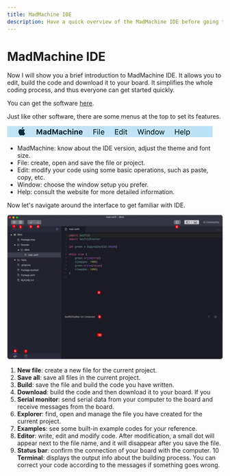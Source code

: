 ```yaml
---
title: MadMachine IDE
description: Have a quick overview of the MadMachine IDE before going to more details. It provides you an easy way to program your microcontroller board in Swift language.
---
```


# MadMachine IDE 

Now I will show you a brief introduction to MadMachine IDE. It allows you to edit, build the code and download it to your board. It simplifies the whole coding process, and thus everyone can get started quickly.

You can get the software [here](https://github.com/madmachineio/MadMachineIDE/releases).

Just like other software, there are some menus at the top to set its features.

![Menue bar](./img/menu.png)

- MadMachine: know about the IDE version, adjust the theme and font size.
- File: create, open and save the file or project.
- Edit: modify your code using some basic operations,  such as paste, copy, etc.
- Window: choose the window setup you prefer.
- Help: consult the website for more detailed information.


Now let's navigate around the interface to get familiar with IDE.

![IDE interface](./img/IDE.png)

1. **New file**: create a new file for the current project.
2. **Save all**: save all files in the current project.
3. **Build**: save the file and build the code you have written.
4. **Download**: build the code and then download it to your board. If you 
5. **Serial monitor**: send serial data from your computer to the board and receive messages from the board. 
6. **Explorer**: find, open and manage the file you have created for the current project.
7. **Examples**: see some built-in example codes for your reference.
8. **Editor**: write, edit and modify code. After modification, a small dot will appear next to the file name, and it will disappear after you save the file.
9. **Status bar**: confirm the connection of your board with the computer.
10 **Terminal**: displays the output info about the building process. You can correct your code according to the messages if something goes wrong.
